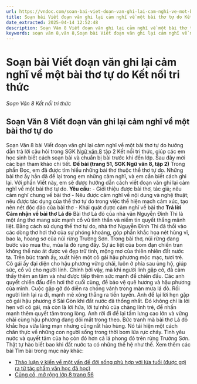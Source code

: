 ```yaml
---
url: https://vndoc.com/soan-bai-viet-doan-van-ghi-lai-cam-nghi-ve-mot-bai-tho-tu-do-ket-noi-tri-thuc-317333
title: Soạn bài Viết đoạn văn ghi lại cảm nghĩ về một bài thơ tự do Kết nối tri thức - Soạn Văn 8 Kết nối tri thức - VnDoc.com
date_extracted: 2025-04-14 12:52:48
description: Soạn Văn 8 Viết đoạn văn ghi lại cảm nghĩ về một bài thơ tự do là bài soạn bài mẫu thuộc chương trình Ngữ văn lớp 8 KNTT học kì 2. Mời các bạn cùng tham khảo bài soạn để chuẩn bị cho bài học sắp tới của mình.
keywords: soạn văn 8,văn 8,Soạn bài Viết đoạn văn ghi lại cảm nghĩ về một bài thơ tự do,ngữ văn 8,soan van 8,soạn văn lớp 8,giải văn 8,soạn văn 8 tập 2,soạn văn 8 Viết đoạn văn ghi lại cảm nghĩ về một bài thơ tự do,soạn văn 8 kết nối tri thức,văn 8 kntt,ngữ văn 8 kết nối tri thức,Viết đoạn văn ghi lại cảm nghĩ về một bài thơ tự do,soạn bài Viết đoạn văn ghi lại cảm nghĩ về một bài thơ tự do lớp 8,soạn văn 8 kntt,văn 8 kết nối tri thức
---
```


# Soạn bài Viết đoạn văn ghi lại cảm nghĩ về một bài thơ tự do Kết nối tri thức
 _Soạn Văn 8 Kết nối tri thức_
## **Soạn Văn 8 Viết đoạn văn ghi lại cảm nghĩ về một bài thơ tự do**
Soạn Văn 8 bài Viết đoạn văn ghi lại cảm nghĩ về một bài thơ tự do hướng dẫn trả lời câu hỏi trong SGK [Ngữ văn 8](<https://vndoc.com/ngu-van-8-ket-noi-tri-thuc>) tập 2 Kết nối tri thức, giúp các em học sinh biết cách soạn bài và chuẩn bị bài trước khi đến lớp. Sau đây mời các bạn tham khảo chi tiết.
**Đề bài \(trang 51, SGK Ngữ văn 8, tập 2\)**
Trong phần Đọc, em đã được tìm hiểu những bài thơ thuộc thể thơ tự do. Những bài thơ ấy hẳn đã để lại trong em những cảm nghĩ, và em cần biết cách ghi lại. Với phần Viết này, em sẽ được hướng dẫn cách viết đoạn văn ghi lại cảm nghĩ về một bài thơ tự do.
**Yêu cầu:**
\- Giới thiệu được bài thơ, tác giả; nêu cảm nghĩ chung về bài thơ
\- Nêu được cảm nghĩ về nội dung và nghệ thuật; nêu được tác dụng của thể thơ tự do trong việc thể hiện mạch cảm xúc, tạo nên nét độc đáo của bài thơ
\- Khái quát được cảm nghĩ về bài thơ
**Trả lời**
**Cảm nhận về bài thơ Lá đỏ**
Bài thơ Lá đỏ của nhà văn Nguyễn Đình Thi là một áng thơ mang sức mạnh cổ vũ tinh thần và niềm tin quyết thắng mãnh liệt. Bằng cách sử dụng thể thơ tự do, nhà thơ Nguyễn Đình Thi đã thổi vào các dòng thơ hơi thở của sự phóng khoáng, góp phần khắc họa nét hùng vĩ, bao la, hoang sơ của núi rừng Trường Sơn. Trong bài thơ, núi rừng đang bước vào mua thu, mùa lá đỏ rụng đầy. Sự ác liệt của bom đạn chiến tran không thể nào át được vẻ đẹp trữ tình, mộng mơ của thiên nhiên đất nước ta. Trên bức tranh ấy, xuất hiện một cô gái hậu phương mộc mạc, tươi trẻ. Cô gái ấy đại diện cho hậu phương vững chãi, luôn ở phía sau ủng hộ, giúp sức, cổ vũ cho người lính. Chính bởi vậy, mà khi người lính gặp cô, đã cảm thấy thêm an tâm và như được tiếp thêm sức mạnh để chiến đấu. Các anh quyết chiến đấu đến hơi thở cuối cùng, để bảo vệ quê hương và hậu phương của mình. Cuộc gặp gỡ đó diễn ra chóng vánh trong màn mưa lá đỏ. Rồi người lính lại ra đi, mạnh mẽ xông thẳng ra tiền tuyến. Anh để lại lời hẹn gặp cô gái hậu phương ở Sài Gòn khi đất nước đã thống nhất. Đó không chỉ là lời hẹn với cô gái, mà còn là lời hứa, lời tự nhủ của chàng lính trẻ, để nhấn mạnh thêm quyết tâm trong lòng. Anh rời đi để lại tấm lưng cao lớn và vững chãi cùng hậu phương đang dõi mắt trong theo. Bức tranh mà bài thơ Lá đỏ khắc họa vừa lãng mạn nhưng cũng rất hào hùng. Nó tái hiện một cách chân thực về những con người sống trong thời bom lửa rực cháy. Tình yêu nước và quyết tâm của họ còn đỏ hơn cả lá phong đỏ trên rừng Trường Sơn. Thật tự hào biết bao khi đất nước ta có những thế hệ như thế.
Xem thêm các bài Tìm bài trong mục này khác:
  * [Thảo luận ý kiến về một vấn đề đời sống phù hợp với lứa tuổi \(được gợi ra từ tác phẩm văn học đã học\)](</soan-bai-thao-luan-y-kien-ve-mot-van-de-doi-song-phu-hop-voi-lua-tuoi-duoc-goi-ra-tu-tac-pham-van-hoc-da-hoc-317338>)
  * [Củng cố, mở rộng lớp 8 trang 56](</soan-bai-cung-co-mo-rong-lop-8-trang-56-tap-2-ket-noi-tri-thuc-317340>)

